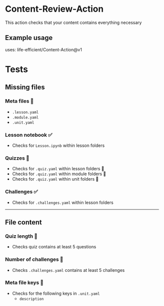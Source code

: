 # Content-Review-Action

This action checks that your content contains everything necessary

## Example usage

uses: life-efficient/Content-Action@v1

# Tests

## Missing files

### Meta files 🚧
- `.lesson.yaml`
- `.module.yaml`
- `.unit.yaml`

### Lesson notebook ✅
- Checks for `Lesson.ipynb` within lesson folders

### Quizzes 🚧
- Checks for `.quiz.yaml` within lesson folders 🚧
- Checks for `.quiz.yaml` within module folders 🚧
- Checks for `.quiz.yaml` within unit folders 🚧

### Challenges ✅
- Checks for `.challenges.yaml` within lesson folders

---
## File content
 
### Quiz length 🚧
- Checks quiz contains at least 5 questions

### Number of challenges 🚧
- Checks `.challenges.yaml` contains at least 5 challenges

### Meta file keys 🚧
- Checks for the following keys in `.unit.yaml`
    - `description`
